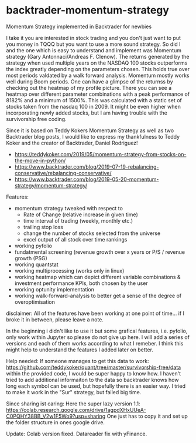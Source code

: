 # backtrader-momentum-strategy
Momentum Strategy implemented in Backtrader for newbies

I take it you are interested in stock trading and you don't just want to put you money in TQQQ but you want to use a more sound strategy. So did I and the one which is easy to understand and implement was Momentum strategy (Gary Antonnaci/Andreas F. Clenow). The returns generated by the strategy when used multiple years on the NASDAQ 100 stocks outperforms the index greatly depending on the parameters chosen. This holds true over most periods valdated by a walk forward analysis. Momentum mostly works well during Boom periods.
One can have a glimpse of the returnss by checking out the heatmap of my profile picture. There you can see a heatmap over different parameter combinations with a peak performance of 8182% and a minimum of 1500%. This was calculated with a static set of stocks taken from the nasdaq 100 in 2009. It might be even higher when incorporating newly added stocks, but I am having trouble with the survivorship free coding.

Since it is based on Teddy Kokers Momentum Strategy as well as two Backtrader blog posts, I would like to express my thankfulness to Teddy Koker and the creator of Backtrader, Daniel Rodriguez!

* https://teddykoker.com/2019/05/momentum-strategy-from-stocks-on-the-move-in-python/
* https://www.backtrader.com/blog/2019-07-19-rebalancing-conservative/rebalancing-conservative/
* https://www.backtrader.com/blog/2019-05-20-momentum-strategy/momentum-strategy/

Features:
- momentum strategy tweaked with respect to
  + Rate of Change (relative increase in given time)
  + time interval of trading (weekly, monthly etc.)
  + trailing stop loss
  + change the number of stocks selected from the universe
  + excel output of all stock over time rankings
- working pyfolio
- fundatmental screening (revenue growth over x years or P/S / revenue growth (PSG)
- working quantstat
- working multiprocessing (works only in linux)
- working heatmap which can depict different variable combinations & investment performance KPIs, both chosen by the user
- working optunity implementation
- working walk-forward-analysis to better get a sense of the degree of overoptimisation

disclaimer: All of the features have been working at one point of time... if I broke it in between, please leave a note.

In the beginning i didn't like to use it but some grafical features, i.e. pyfolio, only work within Jupyter so please do not give up here.
I will add a series of versions and each of them works according to what I remeber. I think this might help to understand the features I added later on better.

Help needed:
If someone manages to get this data to work: https://github.com/teddykoker/quant/tree/master/survivorship-free/data within the provided code, I would be super happy to know how. I haven't tried to add additional informaiton to the data so backtrader knows how long each symbol can be used, but hopefully there is an easier way. I tried to make it work in the "Sur" strategy, but failed big time.

Since sharing ist caring:
Here the super lazy version 1.1:
https://colab.research.google.com/drive/1agpdXHxUUeA-C0PQHY38BB_V2w1F5Wo9?usp=sharing
One just has to copy it and set up the folder structure in ones google drive.

Update:
Colab version fixed. Datareader fix with yFinance.
